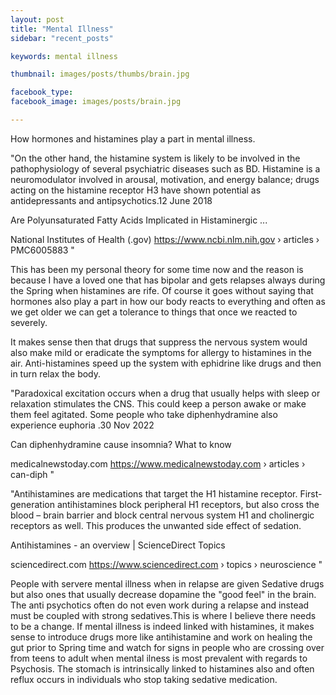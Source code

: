 ```yaml
---
layout: post
title: "Mental Illness"
sidebar: "recent_posts"

keywords: mental illness

thumbnail: images/posts/thumbs/brain.jpg

facebook_type: 
facebook_image: images/posts/brain.jpg

---
```

How hormones and histamines play a part in mental illness.

"On the other hand, the histamine system is likely to be involved in the pathophysiology of several psychiatric diseases such as BD. Histamine is a neuromodulator involved in arousal, motivation, and energy balance; drugs acting on the histamine receptor H3 have shown potential as antidepressants and antipsychotics.12 June 2018

Are Polyunsaturated Fatty Acids Implicated in Histaminergic ...

National Institutes of Health (.gov)
https://www.ncbi.nlm.nih.gov › articles › PMC6005883 "


This has been my personal theory for some time now and the reason is because I have a loved one that has bipolar and gets relapses always during the Spring when histamines are rife. Of course it goes without saying that hormones also play a part in how our body reacts to everything and often as we get older we can get a tolerance to things that once we reacted to severely.

It makes sense then that drugs that suppress the nervous system would also make mild or eradicate the symptoms for allergy to histamines in the air. Anti-histamines speed up the system with ephidrine like drugs and then in turn relax the body.

"Paradoxical excitation occurs when a drug that usually helps with sleep or relaxation stimulates the CNS. This could keep a person awake or make them feel agitated. Some people who take diphenhydramine also experience euphoria .30 Nov 2022

Can diphenhydramine cause insomnia? What to know

medicalnewstoday.com
https://www.medicalnewstoday.com › articles › can-diph "


"Antihistamines are medications that target the H1 histamine receptor. First-generation antihistamines block peripheral H1 receptors, but also cross the blood – brain barrier and block central nervous system H1 and cholinergic receptors as well. This produces the unwanted side effect of sedation.

Antihistamines - an overview | ScienceDirect Topics

sciencedirect.com
https://www.sciencedirect.com › topics › neuroscience "

People with servere mental illness when in relapse are given Sedative drugs but also ones that usually decrease dopamine the "good feel" in the brain. The anti psychotics often do not even work during a relapse and instead must be coupled with strong sedatives.This is where I believe there needs to be a change. If mental illness is indeed linked with histamines, it makes sense to introduce drugs more like antihistamine and work on healing the gut prior to Spring time and watch for signs in people who are crossing over from teens to adult when mental ilness is most prevalent with regards to Psychosis. The stomach is intrinsically linked to histamines also and often reflux occurs in individuals who stop taking sedative medication.
